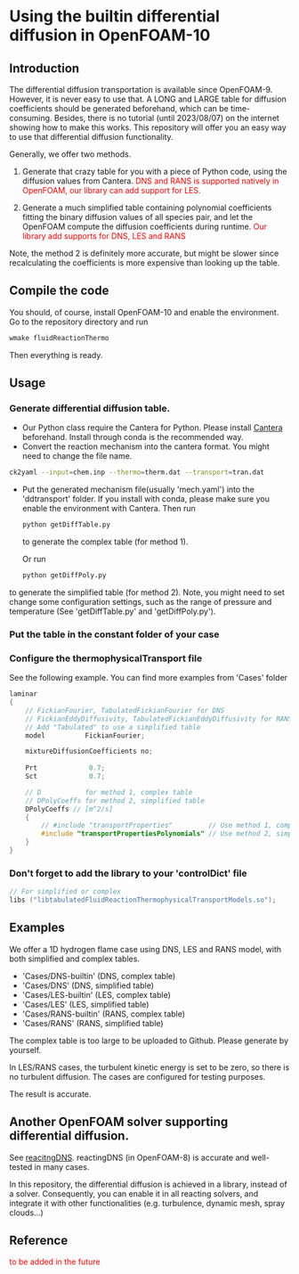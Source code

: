 # Using the builtin differential diffusion in OpenFOAM-10
## Introduction
The differential diffusion transportation is available since OpenFOAM-9. However, it is never easy to use that. A LONG and LARGE table for diffusion coefficients should be generated beforehand, which can be time-consuming. Besides, there is no tutorial (until 2023/08/07) on the internet showing how to make this works. This repository will offer you an easy way to use that differential diffusion functionality.

Generally, we offer two methods. 
1. Generate that crazy table for you with a piece of Python code, using the diffusion values from Cantera. <span style="color:red;">DNS and RANS is supported natively in OpenFOAM, our library can add support for LES.</span>

2. Generate a much simplified table containing polynomial coefficients fitting the binary diffusion values of all species pair, and let the OpenFOAM compute the diffusion coefficients during runtime. <span style="color:red;"> Our library add supports for DNS, LES and RANS</span>

Note, the method 2 is definitely more accurate, but might be slower since recalculating the coefficients is more expensive than looking up the table.

## Compile the code
You should, of course, install OpenFOAM-10 and enable the environment.
Go to the repository directory and run
```bash
wmake fluidReactionThermo
```

Then everything is ready.

## Usage
### Generate differential diffusion table.
- Our Python class require the Cantera for Python. Please install [Cantera](https://cantera.org/install/index.html) beforehand. Install through conda is the recommended way.
- Convert the reaction mechanism into the cantera format. You might need to change      the file name.
```bash
ck2yaml --input=chem.inp --thermo=therm.dat --transport=tran.dat
```
- Put the generated mechanism file(usually 'mech.yaml') into the 'ddtransport'          folder. If you install with conda, please make sure you enable the environment with Cantera. Then run 
    ```Python
    python getDiffTable.py
    ```
    to generate the complex table (for method 1).
    
    Or run
    ```Python
    python getDiffPoly.py
    ```
to generate the simplified table (for method 2).
Note, you might need to set change some configuration settings, such as the range of pressure and temperature (See 'getDiffTable.py' and 'getDiffPoly.py').

### Put the table in the constant folder of your case

### Configure the thermophysicalTransport file
See the following example. You can find more examples from 'Cases' folder
```cpp
laminar
{
    // FickianFourier, TabulatedFickianFourier for DNS
    // FickianEddyDiffusivity, TabulatedFickianEddyDiffusivity for RANS and LES
    // Add "Tabulated" to use a simplified table
    model          FickianFourier;

    mixtureDiffusionCoefficients no;
    
    Prt             0.7;
    Sct             0.7;

    // D           for method 1, complex table
    // DPolyCoeffs for method 2, simplified table
    DPolyCoeffs // [m^2/s] 
    {
        // #include "transportProperties"         // Use method 1, complex table
        #include "transportPropertiesPolynomials" // Use method 2, simplified table
    }
}
```
### Don't forget to add the library to your 'controlDict' file
```cpp
// For simplified or complex
libs ("libtabulatedFluidReactionThermophysicalTransportModels.so");
```

## Examples
We offer a 1D hydrogen flame case using DNS, LES and RANS model, with both simplified and complex tables.
- 'Cases/DNS-builtin'  (DNS, complex table)
- 'Cases/DNS'          (DNS, simplified table)
- 'Cases/LES-builtin'  (LES, complex table)
- 'Cases/LES'          (LES, simplified table)
- 'Cases/RANS-builtin' (RANS, complex table)
- 'Cases/RANS'         (RANS, simplified table)

The complex table is too large to be uploaded to Github. Please generate by yourself.

In LES/RANS cases, the turbulent kinetic energy is set to be zero, so there is no turbulent diffusion. The cases are configured for testing purposes.

The result is accurate.


## Another OpenFOAM solver supporting differential diffusion.
See [reacitngDNS](https://github.com/ZSHtju/reactingDNS_OpenFOAM). reactingDNS (in OpenFOAM-8) is accurate and well-tested in many cases.

In this repository, the differential diffusion is achieved in a library, instead of a solver. Consequently, you can enable it in all reacting solvers, and integrate it with other functionalities (e.g. turbulence, dynamic mesh, spray clouds...)


## Reference
<span style="color:red;"> to be added in the future</span>
